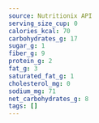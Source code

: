 ```yaml
---
source: Nutritionix API
serving_size_cup: 0
calories_kcal: 70
carbohydrates_g: 17
sugar_g: 1
fiber_g: 9
protein_g: 2
fat_g: 3
saturated_fat_g: 1
cholesterol_mg: 0
sodium_mg: 71
net_carbohydrates_g: 8
tags: []
---
```


